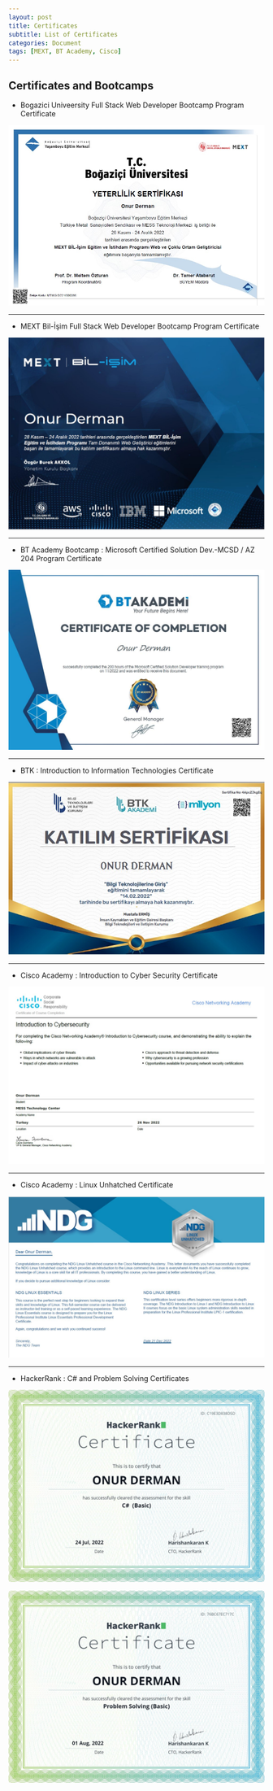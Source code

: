 ```yaml
---
layout: post
title: Certificates
subtitle: List of Certificates
categories: Document
tags: [MEXT, BT Academy, Cisco]
---
```


## Certificates and Bootcamps 

* Bogazici Univeersity Full Stack Web Developer Bootcamp Program Certificate

![diploma](/assets/images/2.yeterlilik.jpg)


--------------------------------------------------------------------------------------------------------------------
* MEXT Bil-İşim Full Stack Web Developer Bootcamp Program Certificate

![diploma](/assets/images/1.katılım.jpg)
  
--------------------------------------------------------------------------------------------------------------------
* BT Academy Bootcamp : Microsoft Certified Solution Dev.-MCSD / AZ 204 Program Certificate

![diploma](/assets/images/BT_Academy.jpg)


--------------------------------------------------------------------------------------------------------------------
* BTK : Introduction to Information Technologies Certificate

![diploma](/assets/images/BTK_Certificate.jpg)


--------------------------------------------------------------------------------------------------------------------
* Cisco Academy : Introduction to Cyber Security Certificate

![diploma](/assets/images/Cisco_CyberSecurity.jpg)


--------------------------------------------------------------------------------------------------------------------
* Cisco Academy : Linux Unhatched Certificate

![diploma](/assets/images/Linux.jpg) 


--------------------------------------------------------------------------------------------------------------------
* HackerRank : C# and Problem Solving Certificates 
 
![diploma](/assets/images/CSharp.jpg) 

![diploma](/assets/images/ProblemSolving.jpg) 
